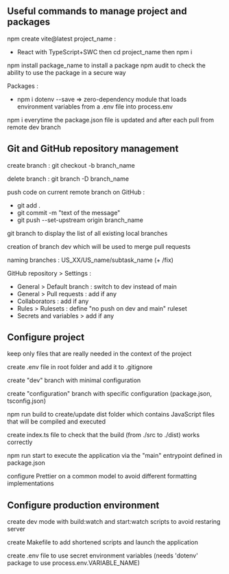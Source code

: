 ## Useful commands to manage project and packages

npm create vite@latest project_name :

- React with TypeScript+SWC
  then cd project_name
  then npm i

npm install package_name to install a package
npm audit to check the ability to use the package in a secure way

Packages :

- npm i dotenv --save => zero-dependency module that loads environment variables from a .env file into process.env

npm i everytime the package.json file is updated and after each pull from remote dev branch

## Git and GitHub repository management

create branch : git checkout -b branch_name

delete branch : git branch -D branch_name

push code on current remote branch on GitHub :

- git add .
- git commit -m "text of the message"
- git push --set-upstream origin branch_name

git branch to display the list of all existing local branches

creation of branch dev which will be used to merge pull requests

naming branches : US_XX/US_name/subtask_name (+ /fix)

GitHub repository > Settings :

- General > Default branch : switch to dev instead of main
- General > Pull requests : add if any
- Collaborators : add if any
- Rules > Rulesets : define "no push on dev and main" ruleset
- Secrets and variables > add if any

## Configure project

keep only files that are really needed in the context of the project

create .env file in root folder and add it to .gitignore

create "dev" branch with minimal configuration

create "configuration" branch with specific configuration (package.json, tsconfig.json)

npm run build to create/update dist folder which contains JavaScript files that will be compiled and executed

create index.ts file to check that the build (from ./src to ./dist) works correctly

npm run start to execute the application via the "main" entrypoint defined in package.json

configure Prettier on a common model to avoid different formatting implementations

## Configure production environment

create dev mode with build:watch and start:watch scripts to avoid restaring server

create Makefile to add shortened scripts and launch the application

create .env file to use secret environment variables (needs 'dotenv' package to use process.env.VARIABLE_NAME)
